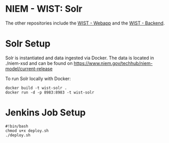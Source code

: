 NIEM - WIST: Solr
=================

The other repositories include the [WIST - Webapp](https://github.com/NIEMconnects/wist-frontend) and the [WIST - Backend](https://github.com/NIEMconnects/wist-backend).

# Solr Setup

Solr is instantiated and data ingested via Docker. The data is located in ./niem-xsd and can be found on https://www.niem.gov/techhub/niem-model/current-release

To run Solr locally with Docker:

```
docker build -t wist-solr .
docker run -d -p 8983:8983 -t wist-solr
```

# Jenkins Job Setup 

```
#!bin/bash
chmod u+x deploy.sh
./deploy.sh
```